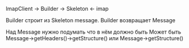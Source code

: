 
ImapClient -> Builder -> Skeleton <- imap

Builder строит из Skeleton message.
Builder возвращает Message

Над Message нужно подумать что в нём должно быть
Может быть 
Message->getHeaders()->getStructure()
или
Message->getStructure()